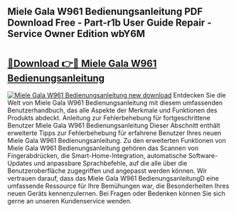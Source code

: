 ## Miele Gala W961 Bedienungsanleitung PDF Download Free - Part-r1b User Guide Repair - Service Owner Edition wbY6M

# <h2><a href="http://df59xqx.blite.top/?on=Miele+Gala+W961+Bedienungsanleitung">🔗Download 👉🔴 Miele Gala W961 Bedienungsanleitung</a></h2>

[![Miele Gala W961 Bedienungsanleitung new download](https://i.imgur.com/lujVjoI.png)](http://df59xqx.blite.top/?on=Miele+Gala+W961+Bedienungsanleitung)
Entdecken Sie die Welt von Miele Gala W961 Bedienungsanleitung mit diesem umfassenden Benutzerhandbuch, das alle Aspekte der Merkmale und Funktionen des Produkts abdeckt. Anleitung zur Fehlerbehebung für fortgeschrittene Benutzer Miele Gala W961 Bedienungsanleitung Dieser Abschnitt enthält erweiterte Tipps zur Fehlerbehebung für erfahrene Benutzer Ihres neuen Miele Gala W961 Bedienungsanleitung. Zu den erweiterten Funktionen von Miele Gala W961 Bedienungsanleitung gehören das Scannen von Fingerabdrücken, die Smart-Home-Integration, automatische Software-Updates und anpassbare Sprachbefehle, auf die alle über die Benutzeroberfläche zugegriffen und angepasst werden können. Wir vertrauen darauf, dass das Miele Gala W961 BedienungsanleitungD eine umfassende Ressource für Ihre Bemühungen war, die Besonderheiten Ihres neuen Geräts kennenzulernen. Bei Fragen oder Bedenken können Sie sich gerne an unseren Kundenservice wenden.
